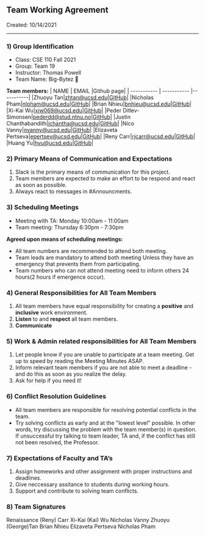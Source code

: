 
## Team Working Agreement ## 
Created: 10/14/2021
<hr>

### 1) Group Identification ###
- Class: CSE 110 Fall 2021
- Group: Team 19
- Instructor: Thomas  Powell 
- Team Name: Big-Bytez 🍔

**Team members:**
| NAME        | EMAIL       |Github page|
| ----------- | ----------- |-----------|
|Zhuoyu Tan|zhtan@ucsd.edu|[GitHub](https://github.com/Big-Bytez/cse110-fa21-group19/blob/main/admin/georgetanUCSD)|
|Nicholas Pham|nlpham@ucsd.edu|[GitHub](https://github.com/nlpham)|
|Brian Nhieu|bnhieu@ucsd.edu|[GitHub](https://github.com/nhieubrian)|
|Xi-Kai Wu|xiw069@ucsd.edu|[GitHub](https://github.com/skaiwu)|
|Peder Ditlev-Simonsen|pederdd@stud.ntnu.no|[GitHub](https://github.com/PederDDS/This-is-me/blob/newBranch/index.md)|
|Justin Chanthabandith|jchantha@ucsd.edu|[GitHub](https://github.com/thejustinrock)|
|Nico Vanny|nvanny@ucsd.edu|[GitHub](https://github.com/nvanny)|
|Elizaveta Pertseva|epertsev@ucsd.edu|[GitHub](https://github.com/limpa105)|
|Reny Carr|rjcarr@ucsd.edu|[GitHub](https://github.com/renaissancejlc)|
|Huang Yu|hyu@ucsd.edu|[GitHub](https://github.com/KKlein99)|
### 2) Primary Means of Communication and Expectations ###
1. Slack is the primary means of communication for this project. 
2. Team members are expected to make an effort to be respond and react as soon as possible.
3. Always react to messages in #Announcments.
### 3) Scheduling Meetings ###
* Meeting with TA:  Monday 10:00am - 11:00am  
* Team meeting:  Thursday 6:30pm - 7:30pm 

**Agreed upon means of scheduling meetings:**
  * All team numbers are recommended to attend both meeting.
  * Team leads are mandatory to attend both meeting Unless they have an emergency that prevents them from participating.
  * Team numbers who can not attend meeting need to inform others 24 hours(2 hours if emergence occur).
### 4) General Responsibilities for All Team Members ###
1. All team members have equal responsibility for creating a **positive** and **inclusive** work environment.
2. **Listen** to and **respect** all team members.
3. **Communicate** 
### 5) Work & Admin related responsibilities for All Team Members ### 
1. Let people know if you are unable to participate at a team meeting. Get up to speed by reading the Meeting Minutes ASAP.
2. Inform relevant team members if you are not able to meet a deadline - and do this as soon as you realize the delay.
3. Ask for help if you need it!
### 6) Conflict Resolution Guidelines ###
* All team members are responsible for resolving potential conflicts in the team.
* Try solving conflicts as early and at the "lowest level" possible. In other words, try discussing the problem with the team member(s) in question. If unsuccessful try talking to team leader, TA and, if the conflict has still not been resolved, the Professor.
### 7) Expectations of Faculty and TA’s ### 
1. Assign homeworks and other assignment with proper instructions and deadlines.
2. Give neccessary assitance to students during working hours.
3. Support and contribute to solving team conflicts.
### 8) Team Signatures ###
Renaissance (Reny) Carr
Xi-Kai (Kai) Wu
Nicholas Vanny
Zhuoyu (George)Tan
Brian Nhieu
Elizaveta Pertseva
Nicholas Pham





